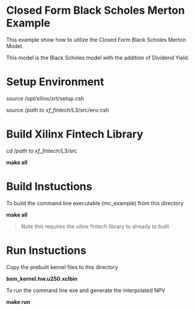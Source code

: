 
# Closed Form Black Scholes Merton Example

This example show how to utilize the Closed Form Black Scholes Merton Model.

This model is the Black Scholes model with the addition of Dividend Yield.


# Setup Environment

source /opt/xilinx/xrt/setup.csh

source /*path to xf_fintech*/L3/src/env.csh


# Build Xilinx Fintech Library

cd  /*path to xf_fintech*/L3/src

**make all**


# Build Instuctions

To build the command line executable (mc_example) from this directory

**make all**

> Note this requires the xilinx fintech library to already to built


# Run Instuctions

Copy the prebuilt kernel files to this directory

**bsm_kernel.hw.u250.xclbin**


To run the command line exe and generate the interpolated NPV

**make run**

